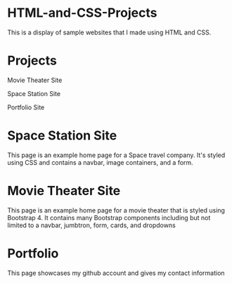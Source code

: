 # HTML-and-CSS-Projects
This is a display of sample websites that I made using HTML and CSS.

# Projects
Movie Theater Site

Space Station Site 

Portfolio Site

# Space Station Site

This page is an example home page for a Space travel company. It's styled using CSS and contains a navbar, image containers, and a form.

# Movie Theater Site

This page is an example home page for a movie theater that is styled using Bootstrap 4. It contains many Bootstrap components including but not limited to a navbar, jumbtron, form, cards, and dropdowns


# Portfolio

This page showcases my github account and gives my contact information

